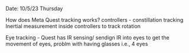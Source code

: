Date: 10/5/23 Thursday

How does Meta Quest tracking works?
controllers - constillation tracking
Inertial measurement inside controllers to track rotation

Eye tracking - Quest has IR sensing/ sendign IR into eyes to get the movement of eyes,
problm with having glasses i.e., 4 eyes
